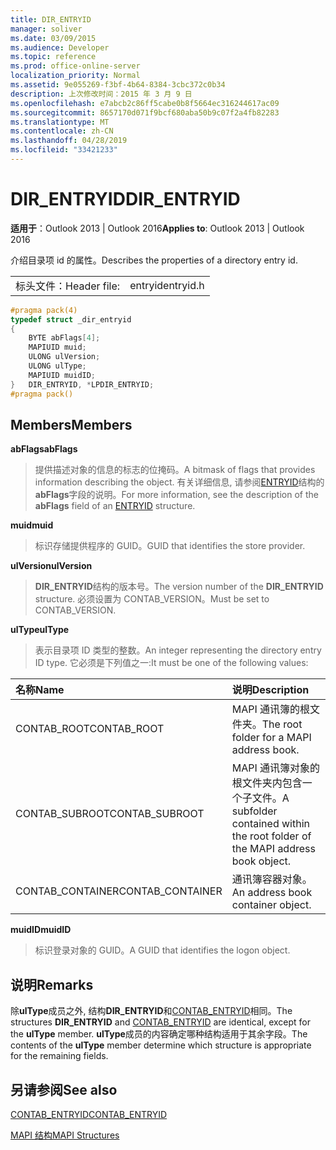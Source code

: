 ```yaml
---
title: DIR_ENTRYID
manager: soliver
ms.date: 03/09/2015
ms.audience: Developer
ms.topic: reference
ms.prod: office-online-server
localization_priority: Normal
ms.assetid: 9e055269-f3bf-4b64-8384-3cbc372c0b34
description: 上次修改时间：2015 年 3 月 9 日
ms.openlocfilehash: e7abcb2c86ff5cabe0b8f5664ec316244617ac09
ms.sourcegitcommit: 8657170d071f9bcf680aba50b9c07f2a4fb82283
ms.translationtype: MT
ms.contentlocale: zh-CN
ms.lasthandoff: 04/28/2019
ms.locfileid: "33421233"
---
```

# <a name="direntryid"></a><span data-ttu-id="c238f-103">DIR_ENTRYID</span><span class="sxs-lookup"><span data-stu-id="c238f-103">DIR_ENTRYID</span></span>

  
  
<span data-ttu-id="c238f-104">**适用于**：Outlook 2013 | Outlook 2016</span><span class="sxs-lookup"><span data-stu-id="c238f-104">**Applies to**: Outlook 2013 | Outlook 2016</span></span> 
  
<span data-ttu-id="c238f-105">介绍目录项 id 的属性。</span><span class="sxs-lookup"><span data-stu-id="c238f-105">Describes the properties of a directory entry id.</span></span>
  
|||
|:-----|:-----|
|<span data-ttu-id="c238f-106">标头文件：</span><span class="sxs-lookup"><span data-stu-id="c238f-106">Header file:</span></span>  <br/> |<span data-ttu-id="c238f-107">entryid</span><span class="sxs-lookup"><span data-stu-id="c238f-107">entryid.h</span></span>  <br/> |
   
```cpp
#pragma pack(4)
typedef struct _dir_entryid
{
    BYTE abFlags[4]; 
    MAPIUID muid; 
    ULONG ulVersion; 
    ULONG ulType; 
    MAPIUID muidID; 
}   DIR_ENTRYID, *LPDIR_ENTRYID; 
#pragma pack()
```

## <a name="members"></a><span data-ttu-id="c238f-108">Members</span><span class="sxs-lookup"><span data-stu-id="c238f-108">Members</span></span>

 <span data-ttu-id="c238f-109">**abFlags**</span><span class="sxs-lookup"><span data-stu-id="c238f-109">**abFlags**</span></span>
  
> <span data-ttu-id="c238f-110">提供描述对象的信息的标志的位掩码。</span><span class="sxs-lookup"><span data-stu-id="c238f-110">A bitmask of flags that provides information describing the object.</span></span> <span data-ttu-id="c238f-111">有关详细信息, 请参阅[ENTRYID](entryid.md)结构的**abFlags**字段的说明。</span><span class="sxs-lookup"><span data-stu-id="c238f-111">For more information, see the description of the **abFlags** field of an [ENTRYID](entryid.md) structure.</span></span> 
    
 <span data-ttu-id="c238f-112">**muid**</span><span class="sxs-lookup"><span data-stu-id="c238f-112">**muid**</span></span>
  
> <span data-ttu-id="c238f-113">标识存储提供程序的 GUID。</span><span class="sxs-lookup"><span data-stu-id="c238f-113">GUID that identifies the store provider.</span></span>
    
 <span data-ttu-id="c238f-114">**ulVersion**</span><span class="sxs-lookup"><span data-stu-id="c238f-114">**ulVersion**</span></span>
  
> <span data-ttu-id="c238f-115">**DIR_ENTRYID**结构的版本号。</span><span class="sxs-lookup"><span data-stu-id="c238f-115">The version number of the **DIR_ENTRYID** structure.</span></span> <span data-ttu-id="c238f-116">必须设置为 CONTAB_VERSION。</span><span class="sxs-lookup"><span data-stu-id="c238f-116">Must be set to CONTAB_VERSION.</span></span> 
    
 <span data-ttu-id="c238f-117">**ulType**</span><span class="sxs-lookup"><span data-stu-id="c238f-117">**ulType**</span></span>
  
> <span data-ttu-id="c238f-118">表示目录项 ID 类型的整数。</span><span class="sxs-lookup"><span data-stu-id="c238f-118">An integer representing the directory entry ID type.</span></span> <span data-ttu-id="c238f-119">它必须是下列值之一:</span><span class="sxs-lookup"><span data-stu-id="c238f-119">It must be one of the following values:</span></span>
    
|<span data-ttu-id="c238f-120">**名称**</span><span class="sxs-lookup"><span data-stu-id="c238f-120">**Name**</span></span>|<span data-ttu-id="c238f-121">**说明**</span><span class="sxs-lookup"><span data-stu-id="c238f-121">**Description**</span></span>|
|:-----|:-----|
|<span data-ttu-id="c238f-122">CONTAB_ROOT</span><span class="sxs-lookup"><span data-stu-id="c238f-122">CONTAB_ROOT</span></span>  <br/> |<span data-ttu-id="c238f-123">MAPI 通讯簿的根文件夹。</span><span class="sxs-lookup"><span data-stu-id="c238f-123">The root folder for a MAPI address book.</span></span>  <br/> |
|<span data-ttu-id="c238f-124">CONTAB_SUBROOT</span><span class="sxs-lookup"><span data-stu-id="c238f-124">CONTAB_SUBROOT</span></span>  <br/> |<span data-ttu-id="c238f-125">MAPI 通讯簿对象的根文件夹内包含一个子文件。</span><span class="sxs-lookup"><span data-stu-id="c238f-125">A subfolder contained within the root folder of the MAPI address book object.</span></span>  <br/> |
|<span data-ttu-id="c238f-126">CONTAB_CONTAINER</span><span class="sxs-lookup"><span data-stu-id="c238f-126">CONTAB_CONTAINER</span></span>  <br/> |<span data-ttu-id="c238f-127">通讯簿容器对象。</span><span class="sxs-lookup"><span data-stu-id="c238f-127">An address book container object.</span></span>  <br/> |
   
 <span data-ttu-id="c238f-128">**muidID**</span><span class="sxs-lookup"><span data-stu-id="c238f-128">**muidID**</span></span>
  
> <span data-ttu-id="c238f-129">标识登录对象的 GUID。</span><span class="sxs-lookup"><span data-stu-id="c238f-129">A GUID that identifies the logon object.</span></span>
    
## <a name="remarks"></a><span data-ttu-id="c238f-130">说明</span><span class="sxs-lookup"><span data-stu-id="c238f-130">Remarks</span></span>

<span data-ttu-id="c238f-131">除**ulType**成员之外, 结构**DIR_ENTRYID**和[CONTAB_ENTRYID](contab_entryid.md)相同。</span><span class="sxs-lookup"><span data-stu-id="c238f-131">The structures **DIR_ENTRYID** and [CONTAB_ENTRYID](contab_entryid.md) are identical, except for the **ulType** member.</span></span> <span data-ttu-id="c238f-132">**ulType**成员的内容确定哪种结构适用于其余字段。</span><span class="sxs-lookup"><span data-stu-id="c238f-132">The contents of the **ulType** member determine which structure is appropriate for the remaining fields.</span></span> 
  
## <a name="see-also"></a><span data-ttu-id="c238f-133">另请参阅</span><span class="sxs-lookup"><span data-stu-id="c238f-133">See also</span></span>



[<span data-ttu-id="c238f-134">CONTAB_ENTRYID</span><span class="sxs-lookup"><span data-stu-id="c238f-134">CONTAB_ENTRYID</span></span>](contab_entryid.md)


[<span data-ttu-id="c238f-135">MAPI 结构</span><span class="sxs-lookup"><span data-stu-id="c238f-135">MAPI Structures</span></span>](mapi-structures.md)

